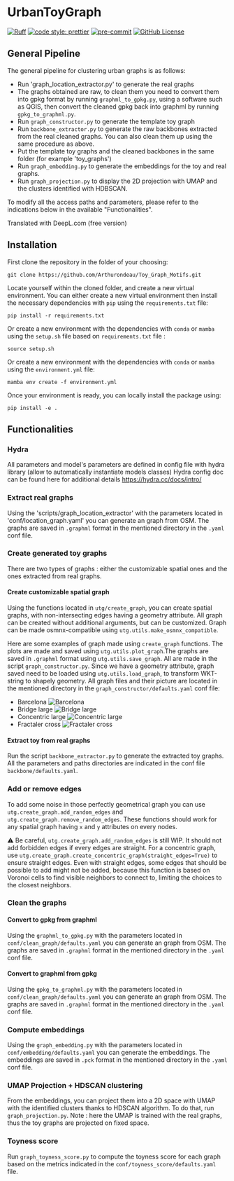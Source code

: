 # UrbanToyGraph

[![Ruff](https://img.shields.io/endpoint?url=https://raw.githubusercontent.com/astral-sh/ruff/main/assets/badge/v2.json)](https://github.com/astral-sh/ruff)
[![code style: prettier](https://img.shields.io/badge/code_style-prettier-ff69b4.svg?style=flat-square)](https://github.com/prettier/prettier)
[![pre-commit](https://img.shields.io/badge/pre--commit-enabled-brightgreen?logo=pre-commit&logoColor=white)](https://github.com/pre-commit/pre-commit)
[![GitHub License](https://img.shields.io/github/license/csebastiao/UrbanToyGraph)](https://github.com/csebastiao/UrbanToyGraph/blob/main/LICENSE)



## General Pipeline

The general pipeline for clustering urban graphs is as follows: 
- Run 'graph_location_extractor.py' to generate the real graphs
- The graphs obtained are raw, to clean them you need to convert them into gpkg format by running `graphml_to_gpkg.py`, using a software such as QGIS, then convert the cleaned gpkg back into graphml by running `gpkg_to_graphml.py`.
- Run `graph_constructor.py` to generate the template toy graph
- Run `backbone_extractor.py` to generate the raw backbones extracted from the real cleaned graphs. You can also clean them up using the same procedure as above.
- Put the template toy graphs and the cleaned backbones in the same folder (for example 'toy_graphs')
- Run `graph_embedding.py` to generate the embeddings for the toy and real graphs.
- Run `graph_projection.py` to display the 2D projection with UMAP and the clusters identified with HDBSCAN.


To modify all the access paths and parameters, please refer to the indications below in the available "Functionalities".

Translated with DeepL.com (free version)
## Installation

First clone the repository in the folder of your choosing:

```
git clone https://github.com/Arthurondeau/Toy_Graph_Motifs.git
```

Locate yourself within the cloned folder, and create a new virtual environment. You can either create a new virtual environment then install the necessary dependencies with `pip` using the `requirements.txt` file:

```
pip install -r requirements.txt
```

Or create a new environment with the dependencies with `conda` or `mamba` using the `setup.sh` file based on `requirements.txt` file :


```
source setup.sh
```

Or create a new environment with the dependencies with `conda` or `mamba` using the `environment.yml` file:

```
mamba env create -f environment.yml
```


Once your environment is ready, you can locally install the package using:

```
pip install -e .
```


## Functionalities

### Hydra 

All parameters and model's parameters are defined in config file with hydra library (allow to automatically instantiate models classes)
Hydra config doc can be found here for additional details https://hydra.cc/docs/intro/

### Extract real graphs

Using the 'scripts/graph_location_extractor' with the parameters located in 'conf/location_graph.yaml' you can generate an graph from OSM. The graphs are saved in `.graphml` format in the 
mentioned directory in the `.yaml` conf file.

### Create generated toy graphs 
There are two types of graphs : either the customizable spatial ones and the ones extracted from real graphs.

#### Create customizable spatial graph

Using the functions located in `utg/create_graph`, you can create spatial graphs, with non-intersecting edges having a geometry attribute. All graph can be created without additional arguments, but can be customized. Graph can be made osmnx-compatible using `utg.utils.make_osmnx_compatible`.

Here are some examples of graph made using `create_graph` functions. The plots are made and saved using `utg.utils.plot_graph`.The graphs are saved in `.graphml` format using `utg.utils.save_graph`. All are made in the script `graph_constructor.py`. Since we have a geometry attribute, graph saved need to be loaded using `utg.utils.load_graph`, to transform WKT-string to shapely geometry. All graph files and their picture are located in the mentioned directory in the `graph_constructor/defaults.yaml` conf file:

- Barcelona ![Barcelona](template_graph/barcelona.png)
- Bridge large ![Bridge large](template_graph/bridge_large.png)
- Concentric large ![Concentric large](template_graph/concentric_large.png)
- Fractaler cross ![Fractaler cross](template_graph/fractaler_cross.png)

#### Extract toy from real graphs

Run the script `backbone_extractor.py` to generate the extracted toy graphs. All the parameters and paths directories are indicated in the conf file `backbone/defaults.yaml`.

### Add or remove edges

To add some noise in those perfectly geometrical graph you can use `utg.create_graph.add_random_edges` and `utg.create_graph.remove_random_edges`. These functions should work for any spatial graph having `x` and `y` attributes on every nodes.

⚠️ Be careful, `utg.create_graph.add_random_edges` is still WIP. It should not add forbidden edges if every edges are straight. For a concentric graph, use `utg.create_graph.create_concentric_graph(straight_edges=True)` to ensure straight edges. Even with straight edges, some edges that should be possible to add might not be added, because this function is based on Voronoi cells to find visible neighbors to connect to, limiting the choices to the closest neighbors.


### Clean the graphs

#### Convert to gpkg from graphml
Using the  `graphml_to_gpkg.py` with the parameters located in `conf/clean_graph/defaults.yaml` you can generate an graph from OSM. The graphs are saved in `.graphml` format in the 
mentioned directory in the `.yaml` conf file.

#### Convert to graphml from gpkg
Using the  `gpkg_to_graphml.py` with the parameters located in `conf/clean_graph/defaults.yaml` you can generate an graph from OSM. The graphs are saved in `.graphml` format in the 
mentioned directory in the `.yaml` conf file.

### Compute embeddings 
Using the  `graph_embedding.py` with the parameters located in `conf/embedding/defaults.yaml` you can generate the embeddings. The embeddings are saved in `.pck` format in the 
mentioned directory in the `.yaml` conf file.

### UMAP Projection + HDSCAN clustering
From the embeddings, you can project them into a 2D space with UMAP with the identified clusters thanks to HDSCAN algorithm.
To do that, run `graph_projection.py`. 
Note : here the UMAP is trained with the real graphs, thus the toy graphs are projected on fixed space.

### Toyness score
Run `graph_toyness_score.py` to compute the toyness score for each graph based on the metrics indicated in the `conf/toyness_score/defaults.yaml` file.



